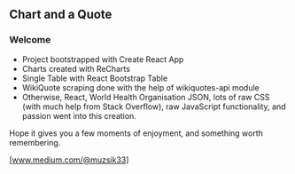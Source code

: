 ## Chart and a Quote
### Welcome

- Project bootstrapped with Create React App
- Charts created with ReCharts
- Single Table with React Bootstrap Table
- WikiQuote scraping done with the help of wikiquotes-api module
- Otherwise, React, World Health Organisation JSON, lots of raw CSS (with much help from Stack Overflow), raw JavaScript functionality, and passion went into this creation.

Hope it gives you a few moments of enjoyment, and something worth remembering.

[www.medium.com/@muzsik33]

